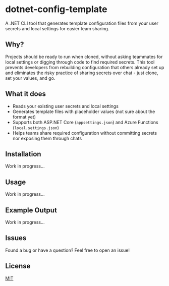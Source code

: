 # dotnet-config-template

A .NET CLI tool that generates template configuration files from your user secrets and local settings for easier team sharing.

## Why?

Projects should be ready to run when cloned, without asking teammates for local settings or digging through code to find required secrets. This tool prevents developers from rebuilding configuration that others already set up and eliminates the risky practice of sharing secrets over chat - just clone, set your values, and go.

## What it does

- Reads your existing user secrets and local settings
- Generates template files with placeholder values (not sure about the format yet)
- Supports both ASP.NET Core (`appsettings.json`) and Azure Functions (`local.settings.json`)
- Helps teams share required configuration without committing secrets nor exposing them through chats

## Installation

Work in progress...

## Usage

Work in progress...

## Example Output

Work in progress...

## Issues

Found a bug or have a question? Feel free to open an issue!

## License

[MIT](LICENSE)
